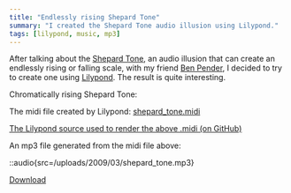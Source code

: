 ```yaml
---
title: "Endlessly rising Shepard Tone"
summary: "I created the Shepard Tone audio illusion using Lilypond."
tags: [lilypond, music, mp3]
---
```


After talking about the [Shepard Tone](http://en.wikipedia.org/wiki/Shepard_tone), an audio illusion that can create an endlessly rising or falling scale, with my friend [Ben Pender](http://www.benjaminpender.com/), I decided to try to create one using [Lilypond](http://lilypond.org/web/). The result is quite interesting.

Chromatically rising Shepard Tone:

The midi file created by Lilypond: [shepard_tone.midi](/uploads/2009/03/shepard_tone.midi)

[The Lilypond source used to render the above .midi (on GitHub)](https://github.com/captbaritone/eldredge-shepard_tone)

An mp3 file generated from the midi file above:

::audio{src=/uploads/2009/03/shepard_tone.mp3}

[Download](/uploads/2009/03/shepard_tone.mp3 "Download as .mp3")
